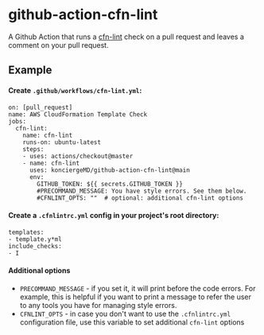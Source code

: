 # github-action-cfn-lint
A Github Action that runs a [cfn-lint](https://github.com/aws-cloudformation/cfn-python-lint) check on a pull request and leaves a comment on your pull request.

## Example

#### Create `.github/workflows/cfn-lint.yml`:
```
on: [pull_request]
name: AWS CloudFormation Template Check
jobs:
  cfn-lint:
    name: cfn-lint
    runs-on: ubuntu-latest
    steps:
    - uses: actions/checkout@master
    - name: cfn-lint
      uses: konciergeMD/github-action-cfn-lint@main
      env:
        GITHUB_TOKEN: ${{ secrets.GITHUB_TOKEN }}
        #PRECOMMAND_MESSAGE: You have style errors. See them below.
        #CFNLINT_OPTS: ""  # optional: additional cfn-lint options
```

#### Create a `.cfnlintrc.yml` config in your project's root directory:
```
templates:
- template.y*ml
include_checks:
- I
```

#### Additional options
* `PRECOMMAND_MESSAGE` - if you set it, it will print before
the code errors. For example, this is helpful if you want to print a message to refer the user
to any tools you have for managing style errors.
* `CFNLINT_OPTS` - in case you don't want to use the `.cfnlintrc.yml` configuration file, use this variable to set additional `cfn-lint` options
